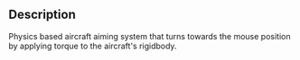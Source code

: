 ## Description

Physics based aircraft aiming system that turns towards the mouse position by applying torque to the aircraft's rigidbody.
